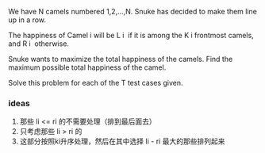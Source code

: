We have
N camels numbered
1,2,…,N. Snuke has decided to make them line up in a row.

The happiness of Camel
i will be
L
i
​
if it is among the
K
i
​
frontmost camels, and
R
i
​
otherwise.

Snuke wants to maximize the total happiness of the camels. Find the maximum possible total happiness of the camel.

Solve this problem for each of the
T test cases given.

### ideas

1. 那些 li <= ri 的不需要处理（排到最后面去）
2. 只考虑那些 li > ri 的
3. 这部分按照ki升序处理，然后在其中选择 li - ri 最大的那些排列起来